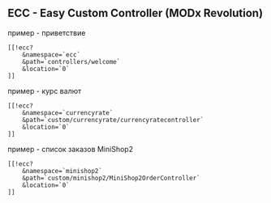 ## ECC - Easy Custom Controller (MODx Revolution)

пример - приветствие
```
[[!ecc?
	&namespace=`ecc`
	&path=`controllers/welcome`
	&location=`0`
]]
```
пример - курс валют
```
[[!ecc?
	&namespace=`currencyrate`
	&path=`custom/currencyrate/currencyratecontroller`
	&location=`0`
]]
```
пример - список заказов MiniShop2
```
[[!ecc?
	&namespace=`minishop2`
	&path=`custom/minishop2/MiniShop2OrderController`
	&location=`0`
]]
```
